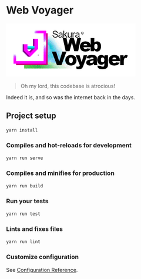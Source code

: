 # Web Voyager

![Web Voyager](./src/assets/logo.png?raw=true "Web Voyager")

> Oh my lord, this codebase is atrocious!

Indeed it is, and so was the internet back in the days.

## Project setup

```sh
yarn install
```

### Compiles and hot-reloads for development

```sh
yarn run serve
```

### Compiles and minifies for production

```sh
yarn run build
```

### Run your tests

```sh
yarn run test
```

### Lints and fixes files

```sh
yarn run lint
```

### Customize configuration

See [Configuration Reference](https://cli.vuejs.org/config/).
